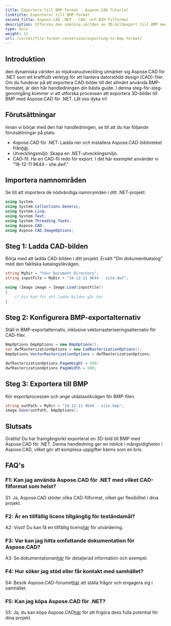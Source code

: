 ```yaml
---
title: Exportera till BMP-format - Aspose.CAD Tutorial
linktitle: Exporterar till BMP-format
second_title: Aspose.CAD .NET - CAD- och BIM-filformat
description: Utforska den sömlösa världen av 3D-bildexport till BMP med Aspose.CAD för .NET. Följ vår handledning för en problemfri upplevelse.
type: docs
weight: 11
url: /sv/net/file-format-conversion/exporting-to-bmp-format/
---
```

## Introduktion

den dynamiska världen av mjukvaruutveckling utmärker sig Aspose.CAD för .NET som ett kraftfullt verktyg för att hantera datorstödd design (CAD)-filer. Om du funderar på att exportera CAD-bilder till det allmänt använda BMP-formatet, är den här handledningen din bästa guide. I denna steg-för-steg-genomgång kommer vi att utforska processen att exportera 3D-bilder till BMP med Aspose.CAD för .NET. Låt oss dyka in!

## Förutsättningar

Innan vi börjar med den här handledningen, se till att du har följande förutsättningar på plats:

-  Aspose.CAD för .NET: Ladda ner och installera Aspose.CAD-biblioteket från[här](https://releases.aspose.com/cad/net/).
- Utvecklingsmiljö: Skapa en .NET-utvecklingsmiljö.
- CAD-fil: Ha en CAD-fil redo för export. I det här exemplet använder vi "18-12-11 9644 - site.dwf."

## Importera namnområden

Se till att importera de nödvändiga namnrymden i ditt .NET-projekt:

```csharp
using System;
using System.Collections.Generic;
using System.Linq;
using System.Text;
using System.Threading.Tasks;
using Aspose.CAD;
using Aspose.CAD.ImageOptions;
```

## Steg 1: Ladda CAD-bilden

Börja med att ladda CAD-bilden i ditt projekt. Ersätt "Din dokumentkatalog" med den faktiska katalogsökvägen.

```csharp
string MyDir = "Your Document Directory";
string inputFile = MyDir + "18-12-11 9644 - site.dwf";

using (Image image = Image.Load(inputFile))
{
    // Din kod för att ladda bilden går här
}
```

## Steg 2: Konfigurera BMP-exportalternativ

Ställ in BMP-exportalternativ, inklusive vektorrasteriseringsalternativ för CAD-filer.

```csharp
BmpOptions bmpOptions = new BmpOptions();
var dwfRasterizationOptions = new CadRasterizationOptions();
bmpOptions.VectorRasterizationOptions = dwfRasterizationOptions;

dwfRasterizationOptions.PageHeight = 500;
dwfRasterizationOptions.PageWidth = 500;
```

## Steg 3: Exportera till BMP

Kör exportprocessen och ange utdatasökvägen för BMP-filen.

```csharp
string outPath = MyDir + "18-12-11 9644 - site.bmp";
image.Save(outPath, bmpOptions);
```

## Slutsats

Grattis! Du har framgångsrikt exporterat en 3D-bild till BMP med Aspose.CAD för .NET. Denna handledning ger en inblick i mångsidigheten i Aspose.CAD, vilket gör att komplexa uppgifter känns som en bris.

## FAQ's

### F1: Kan jag använda Aspose.CAD för .NET med vilket CAD-filformat som helst?

S1: Ja, Aspose.CAD stöder olika CAD-filformat, vilket ger flexibilitet i dina projekt.

### F2: Är en tillfällig licens tillgänglig för teständamål?

 A2: Visst! Du kan få en tillfällig licens[här](https://purchase.aspose.com/temporary-license/) för utvärdering.

### F3: Var kan jag hitta omfattande dokumentation för Aspose.CAD?

 A3: Se dokumentationen[här](https://reference.aspose.com/cad/net/) för detaljerad information och exempel.

### F4: Hur söker jag stöd eller får kontakt med samhället?

 S4: Besök Aspose.CAD-forumet[här](https://forum.aspose.com/c/cad/19) att ställa frågor och engagera sig i samhället.

### F5: Kan jag köpa Aspose.CAD för .NET?

 S5: Ja, du kan köpa Aspose.CAD[här](https://purchase.aspose.com/buy) för att frigöra dess fulla potential för dina projekt.
